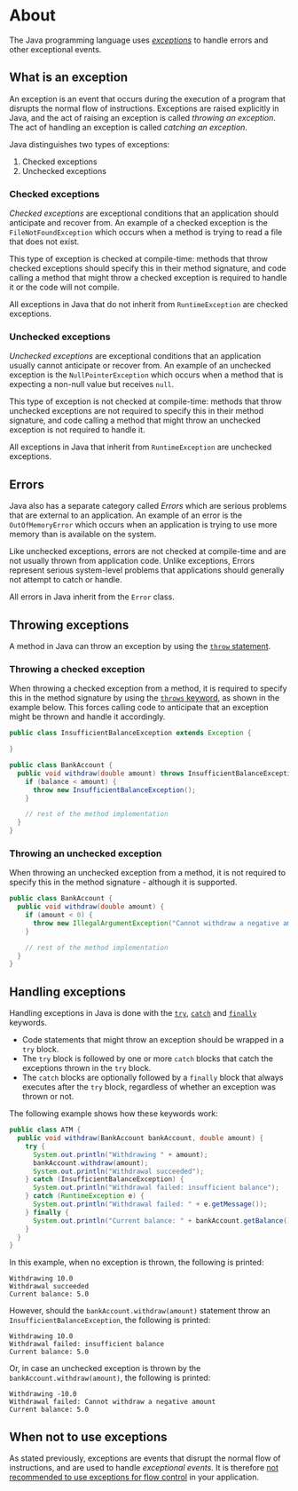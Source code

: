 # About

The Java programming language uses [_exceptions_][exceptions] to handle errors and other exceptional events.

## What is an exception

An exception is an event that occurs during the execution of a program that disrupts the normal flow of instructions.
Exceptions are raised explicitly in Java, and the act of raising an exception is called _throwing an exception_.
The act of handling an exception is called _catching an exception_.

Java distinguishes two types of exceptions:

1. Checked exceptions
2. Unchecked exceptions

### Checked exceptions

_Checked exceptions_ are exceptional conditions that an application should anticipate and recover from.
An example of a checked exception is the `FileNotFoundException` which occurs when a method is trying to read a file that does not exist.

This type of exception is checked at compile-time: methods that throw checked exceptions should specify this in their method signature, and code calling a method that might throw a checked exception is required to handle it or the code will not compile.

All exceptions in Java that do not inherit from `RuntimeException` are checked exceptions.

### Unchecked exceptions

_Unchecked exceptions_ are exceptional conditions that an application usually cannot anticipate or recover from.
An example of an unchecked exception is the `NullPointerException` which occurs when a method that is expecting a non-null value but receives `null`.

This type of exception is not checked at compile-time: methods that throw unchecked exceptions are not required to specify this in their method signature, and code calling a method that might throw an unchecked exception is not required to handle it.

All exceptions in Java that inherit from `RuntimeException` are unchecked exceptions.

## Errors

Java also has a separate category called _Errors_ which are serious problems that are external to an application.
An example of an error is the `OutOfMemoryError` which occurs when an application is trying to use more memory than is available on the system.

Like unchecked exceptions, errors are not checked at compile-time and are not usually thrown from application code.
Unlike exceptions, Errors represent serious system-level problems that applications should generally not attempt to catch or handle.

All errors in Java inherit from the `Error` class.

## Throwing exceptions

A method in Java can throw an exception by using the [`throw` statement][throw-statement].

### Throwing a checked exception

When throwing a checked exception from a method, it is required to specify this in the method signature by using the [`throws` keyword][throws-keyword], as shown in the example below.
This forces calling code to anticipate that an exception might be thrown and handle it accordingly.

```java
public class InsufficientBalanceException extends Exception {

}

public class BankAccount {
  public void withdraw(double amount) throws InsufficientBalanceException {
    if (balance < amount) {
      throw new InsufficientBalanceException();
    }

    // rest of the method implementation
  }
}
```

### Throwing an unchecked exception

When throwing an unchecked exception from a method, it is not required to specify this in the method signature - although it is supported.

```java
public class BankAccount {
  public void withdraw(double amount) {
    if (amount < 0) {
      throw new IllegalArgumentException("Cannot withdraw a negative amount");
    }

    // rest of the method implementation
  }
}
```

## Handling exceptions

Handling exceptions in Java is done with the [`try`][try-block], [`catch`][catch-block] and [`finally`][finally-block] keywords.

- Code statements that might throw an exception should be wrapped in a `try` block.
- The `try` block is followed by one or more `catch` blocks that catch the exceptions thrown in the `try` block.
- The `catch` blocks are optionally followed by a `finally` block that always executes after the `try` block, regardless of whether an exception was thrown or not.

The following example shows how these keywords work:

```java
public class ATM {
  public void withdraw(BankAccount bankAccount, double amount) {
    try {
      System.out.println("Withdrawing " + amount);
      bankAccount.withdraw(amount);
      System.out.println("Withdrawal succeeded");
    } catch (InsufficientBalanceException) {
      System.out.println("Withdrawal failed: insufficient balance");
    } catch (RuntimeException e) {
      System.out.println("Withdrawal failed: " + e.getMessage());
    } finally {
      System.out.println("Current balance: " + bankAccount.getBalance());
    }
  }
}
```

In this example, when no exception is thrown, the following is printed:

```text
Withdrawing 10.0
Withdrawal succeeded
Current balance: 5.0
```

However, should the `bankAccount.withdraw(amount)` statement throw an `InsufficientBalanceException`, the following is printed:

```text
Withdrawing 10.0
Withdrawal failed: insufficient balance
Current balance: 5.0
```

Or, in case an unchecked exception is thrown by the `bankAccount.withdraw(amount)`, the following is printed:

```text
Withdrawing -10.0
Withdrawal failed: Cannot withdraw a negative amount
Current balance: 5.0
```

## When not to use exceptions

As stated previously, exceptions are events that disrupt the normal flow of instructions, and are used to handle _exceptional events_.
It is therefore [not recommended to use exceptions for flow control][dont-use-exceptions-for-flow-control] in your application.

[exceptions]: https://docs.oracle.com/javase/tutorial/essential/exceptions/index.html
[throw-statement]: https://docs.oracle.com/javase/tutorial/essential/exceptions/throwing.html
[try-block]: https://docs.oracle.com/javase/tutorial/essential/exceptions/try.html
[catch-block]: https://docs.oracle.com/javase/tutorial/essential/exceptions/catch.html
[finally-block]: https://docs.oracle.com/javase/tutorial/essential/exceptions/finally.html
[throws-keyword]: https://docs.oracle.com/javase/tutorial/essential/exceptions/declaring.html
[dont-use-exceptions-for-flow-control]: https://web.archive.org/web/20140430044213/http://c2.com/cgi-bin/wiki?DontUseExceptionsForFlowControl
